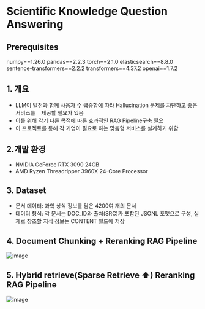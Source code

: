 # Scientific Knowledge Question Answering

## Prerequisites
numpy==1.26.0
pandas==2.2.3
torch==2.1.0
elasticsearch==8.8.0
sentence-transformers==2.2.2
transformers==4.37.2
openai==1.7.2


## 1. 개요
- LLM이 발전과 함께 사용자 수 급증함에 따라 Hallucination 문제를 차단하고 좋은 서비스를    제공할 필요가 있음
- 이를 위해 각기 다른 목적에 따른 효과적인 RAG Pipeline구축 필요 
- 이 프로젝트를 통해 각 기업이 필요로 하는 맞춤형 서비스를 설계하기 위함

## 2.개발 환경
- NVIDIA GeForce RTX 3090 24GB
- AMD Ryzen Threadripper 3960X 24-Core Processor

## 3. Dataset 
- 문서 데이터: 과학 상식 정보를 담은 4200여 개의 문서
- 데이터 형식: 각 문서는 DOC_ID와 출처(SRC)가 포함된 JSONL 포맷으로 구성, 실제로 참조할 지식 정보는 CONTENT 필드에 저장

## 4. Document Chunking + Reranking RAG Pipeline
![image](https://github.com/user-attachments/assets/8a773437-bb45-49b7-ab45-823ede38e6bc)

## 5. Hybrid retrieve(Sparse Retrieve ⬆) Reranking RAG Pipeline
![image](https://github.com/user-attachments/assets/49d40e60-afab-44b5-b84a-a9cf17841ae9)